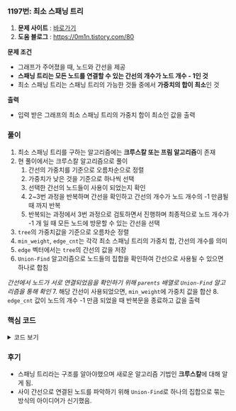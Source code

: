 ### 1197번: 최소 스패닝 트리

1. **문제 사이트** : [바로가기](https://www.acmicpc.net/problem/1197)
2. **도움 블로그** : https://0m1n.tistory.com/80

**문제 조건**
- 그래프가 주어졌을 때, 노드와 간선을 제공
- **스패닝 트리는 모든 노드를 연결할 수 있는 간선의 개수가 노드 개수 - 1인 것**
- 최소 스패닝 트리는 스패닝 트리의 가능한 것들 중에서 **가중치의 합이 최소**인 것

**출력**  
- 입력 받은 그래프의 최소 스패닝 트리의 가중치 합이 최소인 값을 출력

### 풀이
1. 최소 스패닝 트리를 구하는 알고리즘에는 **크루스칼 또는 프림 알고리즘**이 존재
2. 현 풀이에서는 크루스칼 알고리즘으로 풀이
    1. 간선의 가중치를 기준으로 오름차순으로 정렬
    2. 가중치가 낮은 것을 기준으로 하나씩 선택
    3. 선택한 간선의 노드들이 사용이 되었는지 확인
    4. 2~3번 과정을 반복하며 간선을 확인하고 간선의 개수가 노드 개수의 -1 만큼될때 까지 반복
    5. 반복되는 과정에서 3번 과정으로 검토하면서 진행하며 최종적으로 노드 개수가 -1 개 일 때 모든 노드에 방문할 수 있는 간선을 선택
3. `tree`의 가중치값을 기준으로 오름차순 정렬
4. `min_weight`, `edge_cnt`는 각각 최소 스패닝 트리의 가중치 합, 간선의 개수를 의미
5. `edge` 벡터에서는 `tree`의 간선의 값을 저장
6. `Union-Find` 알고리즘으로 노드들의 집합을 확인하여 간선으로 사용될 수 있으면 하나로 합침

_간선에서 노드가 서로 연결되었음을 확인하기 위해 `parents` 배열로 `Union-Find` 알고리즘을 통해 확인_
7. 해당 간선이 사용되었으면, `min_weight`에 가중치 값을 합산
8. `edge_cnt` 값이 노드의 개수 -1 만큼 되었을 때 반복문을 종료하고 값을 출력

### 핵심 코드

<details>
<summary>코드 보기</summary>

```cpp
int Find(int a) {
    if(parents[a] == a) return a;
    return parents[a] = Find(parents[a]);
}

void Union(int a, int b) {
    a = Find(a);
    b = Find(b);
    if(a != b) parents[b] = a;
}

void solve() {
    sort(tree.begin(), tree.end());
    
    int min_weight = 0;
    int edge_cnt = 0;
    
    for(int i = 0; i < tree.size(); i++) {
        // edge value is weight(c), start(a), end(b)
        vector<int> edge = tree[i];
        
        if(Find(edge[1]) == Find(edge[2])) continue;
        Union(edge[1], edge[2]);
        
        min_weight += edge[0];
        
        if(++edge_cnt == v - 1) break;
    }
    
    cout << min_weight << '\n';
}
```
- `Union-Find` 알고리즘 사용
- `tree`의 가중치 값을 기준으로 오름차순으로 정렬
- `edge` 벡터에는 `tree`의 가중치 값이 낮은 것부터 순차적으로 대입
- `edge` 값의 시작과 도착 노드의 `parents` 값이 같으면은 하나의 집합으로 이미 사용된 노드라는 의미로 넘어감
- 노드의 부모가 서로 다르다면 아직 해당 노드 사이에 간선이 없는 것이므로 `Union` 함수로 하나의 집합으로 묶음
- `min_weight` 값에 해당 간선의 가중치 값을 합산
- `edge_cnt` 값이 노드 개수 -1 만큼 되었을 때 해당 스패닝 트리가 구현된 것이고 이때 가중치값이 최소인 것
</details>

### 후기
- 스패닝 트리라는 구조를 알아야했으며 새로운 알고리즘 기법인 **크루스칼**에 대해 알게 됨.
- 사이 간선으로 연결된 노드를 파악하기 위해 `Union-Find`로 하나의 집합으로 묶는 방식의 아이디어가 신기했음.